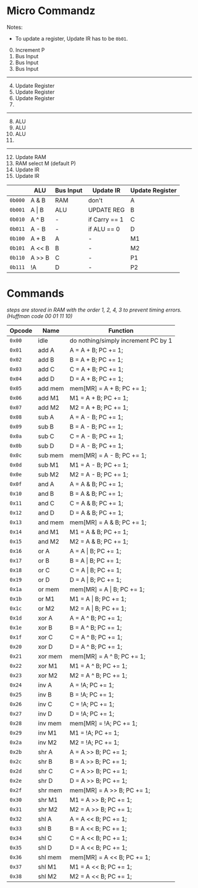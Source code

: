 # Micro Commandz

Notes:

- To update a register, Update IR has to be `0b01`.

0. Increment P
1. Bus Input
2. Bus Input
3. Bus Input
---
4. Update Register
5. Update Register
6. Update Register
7. 
---
8. ALU
9. ALU
10. ALU
11. 
---
12. Update RAM
13. RAM select M (default P)
14. Update IR
15. Update IR

|          | ALU           | Bus Input | Update IR     | Update Register   |
| -------- | ------------- | --------- | ------------- | ----------------- |
| `0b000`  | A & B         | RAM       | don't         | A                 |
| `0b001`  | A \| B        | ALU       | UPDATE REG    | B                 |
| `0b010`  | A ^ B         | -         | if Carry == 1 | C                 |
| `0b011`  | A - B         | -         | if ALU == 0   | D                 |
| `0b100`  | A + B         | A         | -             | M1                |
| `0b101`  | A << B        | B         | -             | M2                |
| `0b110`  | A >> B        | C         | -             | P1                |
| `0b111`  | !A            | D         | -             | P2                |

# Commands

*steps are stored in RAM with the order 1, 2, 4, 3 to prevent timing errors. (Huffman code 00 01 11 10)*

| Opcode     | Name         | Function                                                          |
| ---------- | ------------ | ----------------------------------------------------------------- |
| `0x00`     | idle         | do nothing/simply increment PC by 1                               |
| `0x01`     | add A        | A = A + B; PC += 1;                                               |
| `0x02`     | add B        | B = A + B; PC += 1;                                               |
| `0x03`     | add C        | C = A + B; PC += 1;                                               |
| `0x04`     | add D        | D = A + B; PC += 1;                                               |
| `0x05`     | add mem      | mem[MR] = A + B; PC += 1;                                         |
| `0x06`     | add M1       | M1 = A + B; PC += 1;                                              |
| `0x07`     | add M2       | M2 = A + B; PC += 1;                                              |
| `0x08`     | sub A        | A = A - B; PC += 1;                                               |
| `0x09`     | sub B        | B = A - B; PC += 1;                                               |
| `0x0a`     | sub C        | C = A - B; PC += 1;                                               |
| `0x0b`     | sub D        | D = A - B; PC += 1;                                               |
| `0x0c`     | sub mem      | mem[MR] = A - B; PC += 1;                                         |
| `0x0d`     | sub M1       | M1 = A - B; PC += 1;                                              |
| `0x0e`     | sub M2       | M2 = A - B; PC += 1;                                              |
| `0x0f`     | and A        | A = A & B; PC += 1;                                               |
| `0x10`     | and B        | B = A & B; PC += 1;                                               |
| `0x11`     | and C        | C = A & B; PC += 1;                                               |
| `0x12`     | and D        | D = A & B; PC += 1;                                               |
| `0x13`     | and mem      | mem[MR] = A & B; PC += 1;                                         |
| `0x14`     | and M1       | M1 = A & B; PC += 1;                                              |
| `0x15`     | and M2       | M2 = A & B; PC += 1;                                              |
| `0x16`     | or A         | A = A \| B; PC += 1;                                              |
| `0x17`     | or B         | B = A \| B; PC += 1;                                              |
| `0x18`     | or C         | C = A \| B; PC += 1;                                              |
| `0x19`     | or D         | D = A \| B; PC += 1;                                              |
| `0x1a`     | or mem       | mem[MR] = A \| B; PC += 1;                                        |
| `0x1b`     | or M1        | M1 = A \| B; PC += 1;                                             |
| `0x1c`     | or M2        | M2 = A \| B; PC += 1;                                             |
| `0x1d`     | xor A        | A = A ^ B; PC += 1;                                               |
| `0x1e`     | xor B        | B = A ^ B; PC += 1;                                               |
| `0x1f`     | xor C        | C = A ^ B; PC += 1;                                               |
| `0x20`     | xor D        | D = A ^ B; PC += 1;                                               |
| `0x21`     | xor mem      | mem[MR] = A ^ B; PC += 1;                                         |
| `0x22`     | xor M1       | M1 = A ^ B; PC += 1;                                              |
| `0x23`     | xor M2       | M2 = A ^ B; PC += 1;                                              |
| `0x24`     | inv A        | A = !A; PC += 1;                                                  |
| `0x25`     | inv B        | B = !A; PC += 1;                                                  |
| `0x26`     | inv C        | C = !A; PC += 1;                                                  |
| `0x27`     | inv D        | D = !A; PC += 1;                                                  |
| `0x28`     | inv mem      | mem[MR] = !A; PC += 1;                                            |
| `0x29`     | inv M1       | M1 = !A; PC += 1;                                                 |
| `0x2a`     | inv M2       | M2 = !A; PC += 1;                                                 |
| `0x2b`     | shr A        | A = A >> B; PC += 1;                                              |
| `0x2c`     | shr B        | B = A >> B; PC += 1;                                              |
| `0x2d`     | shr C        | C = A >> B; PC += 1;                                              |
| `0x2e`     | shr D        | D = A >> B; PC += 1;                                              |
| `0x2f`     | shr mem      | mem[MR] = A >> B; PC += 1;                                        |
| `0x30`     | shr M1       | M1 = A >> B; PC += 1;                                             |
| `0x31`     | shr M2       | M2 = A >> B; PC += 1;                                             |
| `0x32`     | shl A        | A = A << B; PC += 1;                                              |
| `0x33`     | shl B        | B = A << B; PC += 1;                                              |
| `0x34`     | shl C        | C = A << B; PC += 1;                                              |
| `0x35`     | shl D        | D = A << B; PC += 1;                                              |
| `0x36`     | shl mem      | mem[MR] = A << B; PC += 1;                                        |
| `0x37`     | shl M1       | M1 = A << B; PC += 1;                                             |
| `0x38`     | shl M2       | M2 = A << B; PC += 1;                                             |
